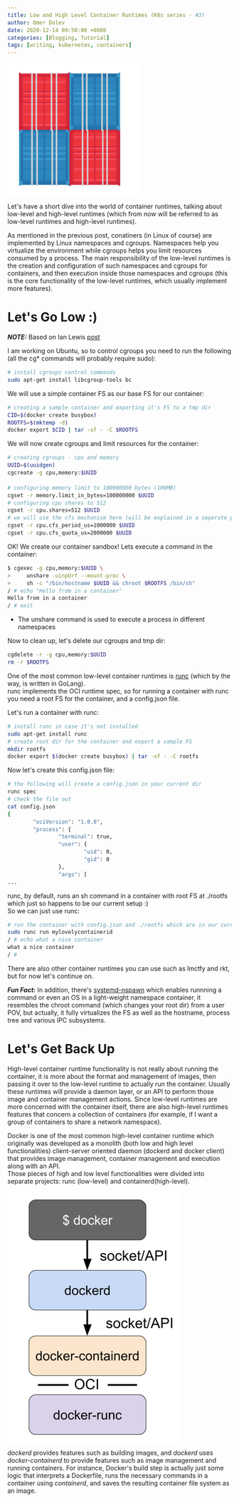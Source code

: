 ```yaml
---
title: Low and High Level Container Runtimes (K8s series - #3)
author: Omer Dolev
date: 2020-12-14 09:50:00 +0800
categories: [Blogging, Tutorial]
tags: [writing, kubernetes, containers]
---
```


<img src="/assets/img/low-and-high-level-runtimes-1.png" alt="low-and-high-level-runtimes" width="300" height="300" align="middle"/>

Let's have a short dive into the world of container runtimes, talking about low-level and high-level runtimes (which from now will be referred to
as low-level runtimes and high-level runtimes).  

As mentioned in the previous post, conatiners (in Linux of course) are implemented by Linux namespaces and cgroups. Namespaces help you virtualize
the environment while cgroups helps you limit resources consumed by a process. The main responsibility of the low-level runtimes is the creation and
configuration of such namespaces and cgroups for containers, and then execution inside those namespaces and cgroups (this is the core functionality
of the low-level runtimes, which usually implement more features).

# Let's Go Low :)

**_NOTE:_** Based on Ian Lewis [post](https://www.ianlewis.org/en/container-runtimes-part-2-anatomy-low-level-contai)

I am working on Ubuntu, so to control cgroups you need to run the following (all the cg* commands will probably require sudo):

```bash
# install cgroups control commands
sudo apt-get install libcgroup-tools bc
```

We will use a simple container FS as our base FS for our container:

```bash
# creating a sample container and exporting it's FS to a tmp dir
CID=$(docker create busybox)
ROOTFS=$(mktemp -d)
docker export $CID | tar -xf - -C $ROOTFS
```

We will now create cgroups and limit resources for the container:

```bash
# creating cgroups - cpu and memory
UUID=$(uuidgen)
cgcreate -g cpu,memory:$UUID

# configuring memory limit to 100000000 bytes (100MB)
cgset -r memory.limit_in_bytes=100000000 $UUID
# configuring cpu shares to 512
cgset -r cpu.shares=512 $UUID
# we will use the cfs mechanism here (will be explained in a seperate post)
cgset -r cpu.cfs_period_us=1000000 $UUID
cgset -r cpu.cfs_quota_us=2000000 $UUID
```

OK! We create our container sandbox! Lets execute a command in the container:

```bash
$ cgexec -g cpu,memory:$UUID \
>     unshare -uinpUrf --mount-proc \
>     sh -c "/bin/hostname $UUID && chroot $ROOTFS /bin/sh"
/ # echo "Hello from in a container"
Hello from in a container
/ # exit
```

* The unshare command is used to execute a process in different namespaces

Now to clean up, let's delete our cgroups and tmp dir:

```bash
cgdelete -r -g cpu,memory:$UUID
rm -r $ROOTFS
```

One of the most common low-level container runtimes is [runc](https://github.com/opencontainers/runc) (which by the way, is written in GoLang).  
runc implements the OCI runtime spec, so for running a container with runc you need a root FS for the container, and a config.json file.

Let's run a container with runc:

```bash
# install runc in case it's not installed
sudo apt-get install runc
# create root dir for the container and export a sample FS
mkdir rootfs
docker export $(docker create busybox) | tar -xf - -C rootfs
```

Now let's create this config.json file:

```bash
# the following will create a config.json in your current dir
runc spec
# check the file out
cat config.json
{
        "ociVersion": "1.0.0",
        "process": {
                "terminal": true,
                "user": {
                        "uid": 0,
                        "gid": 0
                },
                "args": [
...
```

runc, by default, runs an sh command in a container with root FS at ./rootfs which just so happens to be our current setup :)  
So we can just use runc:

```bash
# run the container with config.json and ./rootfs which are in our current dir
sudo runc run mylovelycontainerid
/ # echo what a nice container
what a nice container
/ #
```

There are also other container runtimes you can use such as lmctfy and rkt, but for now let's continue on.

**_Fun Fact:_** In addition, there's [systemd-nspawn](https://wiki.archlinux.org/index.php/Systemd-nspawn) which enables runnning a command or even an OS in a light-weight namespace container, it resembles the chroot command (which changes your root dir) from a user POV, but actually, it fully virtualizes the FS as well as the hostname,
process tree and various IPC subsystems.

# Let's Get Back Up

High-level container runtime functionality is not really about running the container, it is more about the format and management of images, then passing it over to the low-level runtime to actually run the container.
Usually these runtimes will provide a daemon layer, or an API to perform those image and container management actions.
Since low-level runtimes are more concerned with the container itself, there are also high-level runtimes features that concern a collection of containers (for example, if I want a group of containers to share a network namespace).

Docker is one of the most common high-level container runtime which originally was developed as a monolith (both low and high level functionalities) client-server oriented daemon (dockerd and docker client) that provides image management, container management and execution along with an API.  
Those pieces of high and low level functionalities were divided into separate projects: runc (low-level) and containerd(high-level).

<img src="/assets/img/low-and-high-level-runtimes-2.png" alt="low-and-high-level-runtimes" align="middle"/>

*dockerd* provides features such as building images, and *dockerd* uses *docker-containerd* to provide features such as image management and running containers. For instance, Docker's build step is actually just some logic that interprets a Dockerfile, runs the necessary commands in a container using *containerd*, and saves the resulting container file system as an image.
